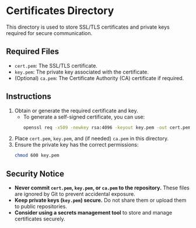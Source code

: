 # Certificates Directory

This directory is used to store SSL/TLS certificates and private keys required for secure communication.

## Required Files
- `cert.pem`: The SSL/TLS certificate.
- `key.pem`: The private key associated with the certificate.
- (Optional) `ca.pem`: The Certificate Authority (CA) certificate if required.

## Instructions
1. Obtain or generate the required certificate and key.
   - To generate a self-signed certificate, you can use:
     ```sh
     openssl req -x509 -newkey rsa:4096 -keyout key.pem -out cert.pem -days 365 -nodes
     ```
2. Place `cert.pem`, `key.pem`, and (if needed) `ca.pem` in this directory.
3. Ensure the private key has the correct permissions:
   ```sh
   chmod 600 key.pem
   ```

## Security Notice
- **Never commit `cert.pem`, `key.pem`, or `ca.pem` to the repository.** These files are ignored by Git to prevent accidental exposure.
- **Keep private keys (`key.pem`) secure.** Do not share them or upload them to public repositories.
- **Consider using a secrets management tool** to store and manage certificates securely.
